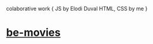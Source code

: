 colaborative work {
JS by Elodi Duval
HTML, CSS by me }

# [be-movies](https://iragur.github.io/be-movies/)
